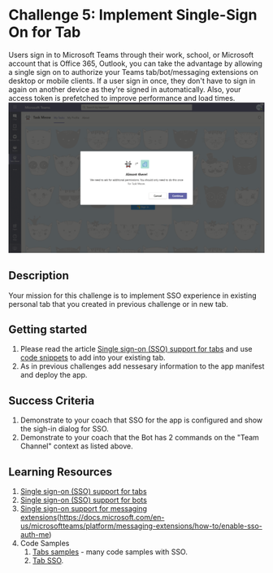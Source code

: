 # Challenge 5: Implement Single-Sign On for Tab

Users sign in to Microsoft Teams through their work, school, or Microsoft account that is Office 365, Outlook, you can take the advantage by allowing a single sign on to authorize your Teams tab/bot/messaging extensions on desktop or mobile clients. If a user sign in once, they don't have to sign in again on another device as they're signed in automatically. Also, your access token is prefetched to improve performance and load times.
![SSO](https://github.com/LevonDX/Teams-Hack-event-March-2022/blob/main/Resources/sso.png)

## Description

Your mission for this challenge is to implement SSO experience in existing personal tab that you created in previous challenge or in new tab.

## Getting started
1. Please read the article [Single sign-on (SSO) support for tabs](https://docs.microsoft.com/en-us/microsoftteams/platform/tabs/how-to/authentication/auth-aad-sso?tabs=dotnet) and use [code snippets](https://docs.microsoft.com/en-us/microsoftteams/platform/tabs/how-to/authentication/auth-aad-sso?tabs=dotnet#code-snippets) to add into your existing tab.
2. As in previous challenges add nessesary information to the app manifest and deploy the app.


## Success Criteria

1. Demonstrate to your coach that SSO for the app is configured and show the sigh-in dialog for SSO.
2. Demonstrate to your coach that the Bot has 2 commands on the "Team Channel" context as listed above.

## Learning Resources

1. [Single sign-on (SSO) support for tabs](https://docs.microsoft.com/en-us/microsoftteams/platform/tabs/how-to/authentication/auth-aad-sso?tabs=dotnet)
2. [Single sign-on (SSO) support for bots](https://docs.microsoft.com/en-us/microsoftteams/platform/bots/how-to/authentication/auth-aad-sso-bots)
3. [Single sign-on support for messaging extensions](https://docs.microsoft.com/en-us/microsoftteams/platform/messaging-extensions/how-to/enable-sso-auth-me)(https://docs.microsoft.com/en-us/microsoftteams/platform/messaging-extensions/how-to/enable-sso-auth-me)
4. Code Samples
    1. [Tabs samples](https://github.com/OfficeDev/Microsoft-Teams-Samples#tabs-samples) - many code samples with SSO.
    2. [Tab SSO](https://docs.microsoft.com/en-us/microsoftteams/platform/tabs/how-to/authentication/auth-aad-sso?tabs=dotnet#code-sample).

